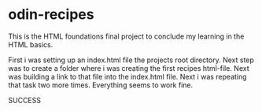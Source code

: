 # odin-recipes

This is the HTML foundations final project to conclude my learning in the HTML basics.

First i was setting up an index.html file the projects root directory. Next step was to create a folder where i was creating the first recipes html-file. Next was building a link to that file into 
the index.html file. Next i was repeating that task two more times. Everything seems to work fine.

SUCCESS
